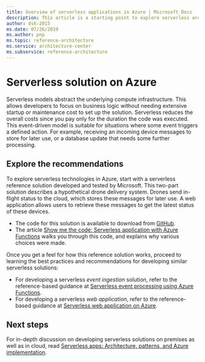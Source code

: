 ```yaml
---
title: Overview of serverless applications in Azure | Microsoft Docs
description: This article is a starting point to explore serverless architectures in Azure. 
author: dsk-2015
ms.date: 07/26/2019
ms.author: pnp
ms.topic: reference-architecture
ms.service: architecture-center
ms.subservice: reference-architecture
---
```


# Serverless solution on Azure

Serverless models abstract the underlying compute infrastructure. This allows developers to focus on business logic without needing extensive startup or maintenance cost to set up the solution. Serverless reduces the overall costs since you pay only for the duration the code was executed. This event-driven model is suitable for situations where some event triggers a defined action. For example, receiving an incoming device messages to store for later use, or a database update that needs some further processing.


## Explore the recommendations

To explore serverless technologies in Azure, start with a serverless reference solution developed and tested by Microsoft. This two-part solution describes a hypothetical drone delivery system. Drones send in-flight status to the cloud, which stores these messages for later use. A web application allows users to retrieve these messages to get the latest status of these devices. 

- The code for this solution is available to download from [GitHub](https://github.com/mspnp/serverless-reference-implementation). 
- The article [Show me the code: Serverless application with Azure Functions](index.md) walks you through this code, and explains why various choices were made.  


Once you get a feel for how this reference solution works, proceed to learning the best practices and recommendations for developing similar serverless solutions:

- For developing a serverless *event ingestion* solution, refer to the reference-based guidance at [Serverless event processing using Azure Functions](../reference-architectures/serverless/event-processing.md).
- For developing a serverless *web application*, refer to the reference-based guidance at [Serverless web application on Azure](../reference-architectures/serverless/web-app.md).
 
 
## Next steps

For in-depth discussion on developing serverless solutions on premises as well as in cloud, read [Serverless apps: Architecture, patterns, and Azure implementation](https://docs.microsoft.com/dotnet/standard/serverless-architecture/).




